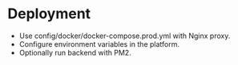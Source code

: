 # Deployment

- Use config/docker/docker-compose.prod.yml with Nginx proxy.
- Configure environment variables in the platform.
- Optionally run backend with PM2.
